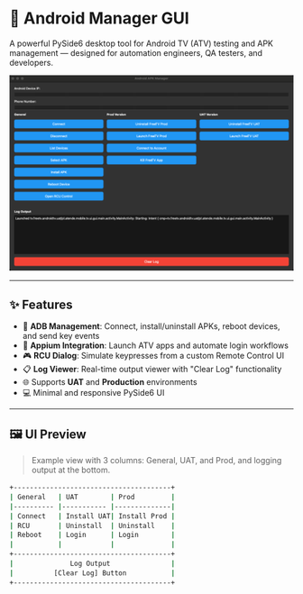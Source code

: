 # 📱 Android Manager GUI

A powerful PySide6 desktop tool for Android TV (ATV) testing and APK management — designed for automation engineers, QA testers, and developers.

![screenshot](./assets/android-manager-gui.png) <!-- Optional: Add a screenshot -->

---

## ✨ Features

- 🚀 **ADB Management**: Connect, install/uninstall APKs, reboot devices, and send key events
- 🤖 **Appium Integration**: Launch ATV apps and automate login workflows
- 🎮 **RCU Dialog**: Simulate keypresses from a custom Remote Control UI
- 📋 **Log Viewer**: Real-time output viewer with "Clear Log" functionality
- 🌐 Supports **UAT** and **Production** environments
- 💻 Minimal and responsive PySide6 UI

---

## 🖼️ UI Preview

> Example view with 3 columns: General, UAT, and Prod, and logging output at the bottom.

```bash
+---------------------------------------+
| General   | UAT        | Prod         |
|---------- |----------- |--------------|
| Connect   | Install UAT| Install Prod |
| RCU       | Uninstall  | Uninstall    |
| Reboot    | Login      | Login        |
|           |            |              |
+---------------------------------------+
|              Log Output               |
|          [Clear Log] Button           |
+---------------------------------------+
